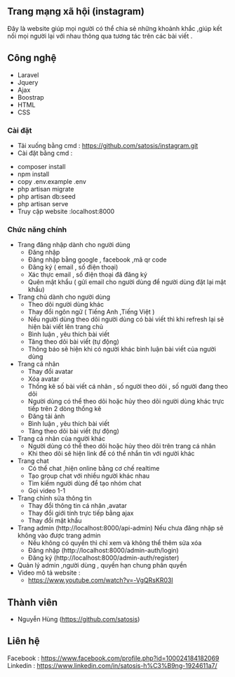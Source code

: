 
## Trang mạng xã hội (instagram)

Đây là website giúp mọi người có thể chia sẻ những khoảnh khắc ,giúp kết nối mọi người lại với nhau thông qua tương tác trên các bài viết .
## Công nghệ   
- Laravel
- Jquery
- Ajax
- Boostrap
- HTML
- CSS
### Cài đặt 
+ Tải xuống bằng cmd : https://github.com/satosis/instagram.git
+ Cài đặt bằng cmd :
- composer install
- npm install 
- copy .env.example .env
- php artisan migrate
- php artisan db:seed
- php artisan serve
- Truy cập website :localhost:8000
### Chức năng chính
+ Trang đăng nhập dành cho người dùng
    - Đăng nhập 
    - Đăng nhập bằng google , facebook ,mã qr code
    - Đăng ký ( email , số điện thoại)
    - Xác thực email , số điện thoại đã đăng ký
    - Quên mật khẩu ( gửi email cho người dùng để người dùng đặt lại mật khẩu)
+ Trang chủ dành cho người dùng
    - Theo dõi người dùng khác
    - Thay đổi ngôn ngữ ( Tiếng Anh ,Tiếng Việt )
    - Nếu người dùng theo dõi người dùng có bài viết thì khi refresh lại sẽ hiện bài viết lên trang chủ 
    - Bình luận , yêu thích bài viết
    - Tăng theo dõi bài viết (tự động)
    - Thông báo sẽ hiện khi có người khác bình luận bài viết của người dùng
+ Trang cá nhân
    - Thay đổi avatar
    - Xóa avatar
    - Thống kê số bài viết cá nhân , số người theo dõi , số người đang theo dõi
    - Người dùng có thể theo dõi hoặc hủy theo dõi người dùng khác trực tiếp trên 2 dòng thống kê
    - Đăng tải ảnh 
    - Bình luận , yêu thích bài viết
    - Tăng theo dõi bài viết (tự động)
+ Trang cá nhân của người khác 
    - Người dùng có thể theo dõi hoặc hủy theo dõi trên trang cá nhân
    - Khi theo dõi sẽ hiện link để có thể nhắn tin với người khác
+ Trang chat 
    - Có thể chat ,hiện online bằng cơ chế realtime
    - Tạo group chat với nhiều người khác nhau
    - Tìm kiếm người dùng để tạo nhóm chat
    - Gọi video 1-1
+ Trang chỉnh sửa thông tin
    - Thay đổi thông tin cá nhân ,avatar
    - Thay đổi giới tính trực tiếp bằng ajax
    - Thay đổi mật khẩu
+ Trang admin (http://localhost:8000/api-admin)
Nếu chưa đăng nhập sẽ không vào được trang admin
    - Nếu không có quyền thì chỉ xem và không thể thêm sửa xóa 
    - Đăng nhập (http://localhost:8000/admin-auth/login)
    - Đăng ký (http://localhost:8000/admin-auth/register)
+ Quản lý admin  ,người dùng ,  quyền hạn chung phân quyền
+ Video mô tả website : 
    - https://www.youtube.com/watch?v=-VgQRsKR03I
## Thành viên
- Nguyễn Hùng (https://github.com/satosis)
## Liên hệ
Facebook : https://www.facebook.com/profile.php?id=100024184182069
Linkedin : https://www.linkedin.com/in/satosis-h%C3%B9ng-1924611a7/
